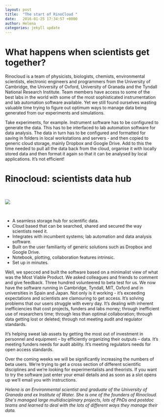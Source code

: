 ```yaml
---
layout: post
title:  "The start of RinoCloud "
date:   2016-01-25 17:34:57 +0000
author: Helena
categories: jekyll update
---
```




# What happens when scientists get together?

Rinocloud is a team of physicists, biologists, chemists, environmental scientists, electronic engineers and programmers from the University of Cambridge, the University of Oxford, University of Granada and the Tyndall National Research Institute. Team members have access to some of the best labs in the world with some of the most sophisticated instrumentation and lab automation software available. Yet we still found ourselves wasting valuable time trying to figure out optimum ways to manage data being generated from our experiments and simulations.

Take experiments, for example. Instrument software has to be configured to generate the data. This has to be interfaced to lab automation software for data analysis. The data in turn has to be configured and formatted for saving in folders in local workstations and servers - and then copied to generic cloud storage, mainly Dropbox and Google Drive. Add to this the time needed to pull all the data back from the cloud, organise it with locally stored data and then format it again so that it can be analysed by local applications. It’s not efficient!

# Rinocloud: scientists data hub

<br/>

![](https://s3-eu-west-1.amazonaws.com/rinocloud/static/diagram.svg)

<br/>

  - A seamless storage hub for scientific data.
  - Cloud based that can be searched, shared and secured the way scientists need it.
  - Integrates with incumbent systems; lab automation and data analysis software.
  - Built on the user familiarity of generic solutions such as Dropbox and Google Drive.
  - Notebook, plotting, collaboration features intrinsic.
  - Set up in minutes.

Well, we specced and built the software based on a minimalist view of what was the Most Viable Product. We asked colleagues and friends to comment and give feedback. Three hundred volunteered to beta test for us. We now have the software running in Cambridge, Tyndall, MIT, Oxford and in universities in Spain and Japan. Not only is it working - it’s exceeding expectations and scientists are clamouring to get access. It’s solving  problems that our users struggle with every day. It’s dealing with inherent inefficiencies that cost projects, funders and labs money; through inefficient use of researchers time; through less than optimal collaboration; through data getting lost or deleted; through not meeting audit and regulator standards.

It’s helping sweat lab assets by getting the most out of investment in personnel and equipment – by efficiently organizing their outputs – data. It’s meeting funders needs for audit ability. It’s meeting regulators needs for open access standards.

Over the coming weeks we will be significantly increasing the numbers of beta users. We’re trying to get a cross section of different scientific disciplines and we’re looking for experimentalists and theorists. If you want to try the software just enter your email details and as soon as a slot opens up we’ll email you with instructions.

*Helena is an Environmental scientist and graduate of the University of Granada and ex Institute of Water. She is one of the founders of Rinocloud. She's managed large multidisciplinary projects, lots of PhDs and postdoc teams and learned to deal with the lots of different ways they manage their data.*
